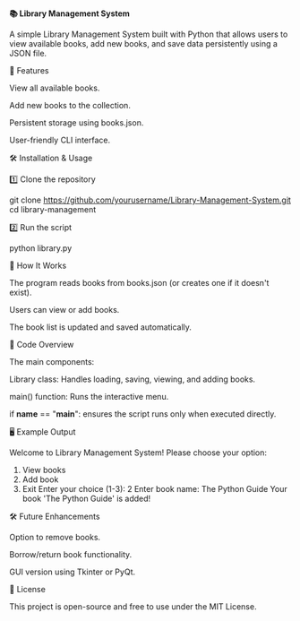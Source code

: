 **📚 Library Management System**

A simple Library Management System built with Python that allows users to view available books, add new books, and save data persistently using a JSON file.

🚀 Features

View all available books.

Add new books to the collection.

Persistent storage using books.json.

User-friendly CLI interface.

🛠️ Installation & Usage

1️⃣ Clone the repository

git clone https://github.com/yourusername/Library-Management-System.git
cd library-management

2️⃣ Run the script

python library.py

📌 How It Works

The program reads books from books.json (or creates one if it doesn't exist).

Users can view or add books.

The book list is updated and saved automatically.

📜 Code Overview

The main components:

Library class: Handles loading, saving, viewing, and adding books.

main() function: Runs the interactive menu.

if __name__ == "__main__": ensures the script runs only when executed directly.

🖥️ Example Output

Welcome to Library Management System!
Please choose your option:
1. View books
2. Add book
3. Exit
Enter your choice (1-3): 2
Enter book name: The Python Guide
Your book 'The Python Guide' is added!

🛠️ Future Enhancements

Option to remove books.

Borrow/return book functionality.

GUI version using Tkinter or PyQt.

📜 License

This project is open-source and free to use under the MIT License.
